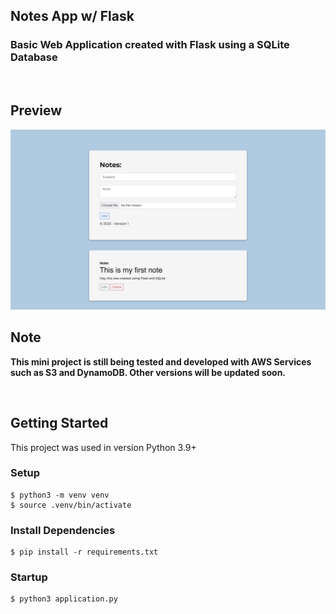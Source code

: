 ## Notes App w/ Flask

### Basic Web Application created with Flask using a SQLite Database

<br>

## Preview
![Preview](images/1.png)


## Note

__This mini project is still being tested and developed with AWS Services such as S3 and DynamoDB. Other versions will be updated soon.__

<br>

## Getting Started

This project was used in version Python 3.9+

### Setup
```
$ python3 -m venv venv 
$ source .venv/bin/activate
```

### Install Dependencies
```
$ pip install -r requirements.txt
```

### Startup
```
$ python3 application.py
```
